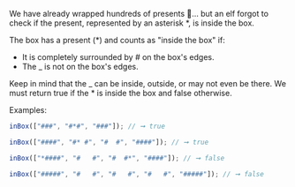 We have already wrapped hundreds of presents 🎁… but an elf forgot to check if the present, represented by an asterisk \*, is inside the box.

The box has a present (\*) and counts as "inside the box" if:

- It is completely surrounded by # on the box's edges.
- The \_ is not on the box's edges.

Keep in mind that the \_ can be inside, outside, or may not even be there. We must return true if the \* is inside the box and false otherwise.

Examples:

```js
inBox(["###", "#*#", "###"]); // ➞ true

inBox(["####", "#* #", "#  #", "####"]); // ➞ true

inBox(["*####", "#   #", "#  #*", "####"]); // ➞ false

inBox(["#####", "#   #", "#   #", "#   #", "#####"]); // ➞ false
```

